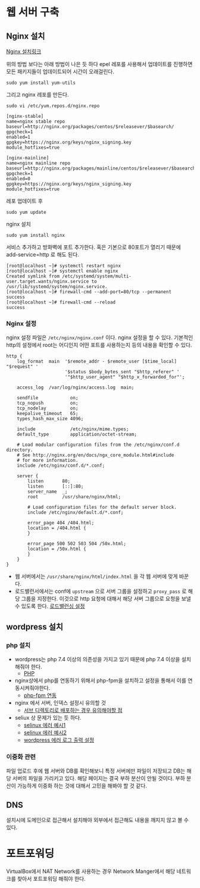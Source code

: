 # 웹 서버 구축
## Nginx 설치
[Nginx 설치링크](https://docs.nginx.com/nginx/admin-guide/installing-nginx/installing-nginx-open-source/#installing-prebuilt-rhel-centos-oracle-linux-almalinux-rocky-linux-packages)

위의 방법 보다는 아래 방법이 나은 듯 하다 epel 레포를 사용해서 업데이트를 진행하면 모든 패키지들이 업데이트되어 시간이 오래걸린다.

```shell
sudo yum install yum-utils
```

그리고 nginx 레포를 만든다.

```shell
sudo vi /etc/yum.repos.d/nginx.repo
```

```fallback
[nginx-stable]
name=nginx stable repo
baseurl=http://nginx.org/packages/centos/$releasever/$basearch/
gpgcheck=1
enabled=1
gpgkey=https://nginx.org/keys/nginx_signing.key
module_hotfixes=true

[nginx-mainline]
name=nginx mainline repo
baseurl=http://nginx.org/packages/mainline/centos/$releasever/$basearch/
gpgcheck=1
enabled=0
gpgkey=https://nginx.org/keys/nginx_signing.key
module_hotfixes=true
```

레포 업데이트 후

```shell
sudo yum update
```

nginx 설치

```shell
sudo yum install nginx
```

서비스 추가하고 방화벽에 포트 추가한다. 혹은 기본으로 80포트가 열리기 때문에 add-service=http 로 해도 된다.

```
[root@localhost ~]# systemctl restart nginx
[root@localhost ~]# systemctl enable nginx
Created symlink from /etc/systemd/system/multi-user.target.wants/nginx.service to /usr/lib/systemd/system/nginx.service.
[root@localhost ~]# firewall-cmd --add-port=80/tcp --permanent
success
[root@localhost ~]# firewall-cmd --reload
success
```


### Nginx 설정
nginx 설정 파일은 `/etc/nginx/nginx.conf` 이다. nginx 설정을 할 수 있다.
기본적인 http의 설정에서 root는 어디인지 어떤 포트를 사용하는지 등의 내용을 확인할 수 있다.
```
http {
    log_format  main  '$remote_addr - $remote_user [$time_local] "$request" '
                      '$status $body_bytes_sent "$http_referer" '
                      '"$http_user_agent" "$http_x_forwarded_for"';

    access_log  /var/log/nginx/access.log  main;

    sendfile            on;
    tcp_nopush          on;
    tcp_nodelay         on;
    keepalive_timeout   65;
    types_hash_max_size 4096;

    include             /etc/nginx/mime.types;
    default_type        application/octet-stream;

    # Load modular configuration files from the /etc/nginx/conf.d directory.
    # See http://nginx.org/en/docs/ngx_core_module.html#include
    # for more information.
    include /etc/nginx/conf.d/*.conf;

    server {
        listen       80;
        listen       [::]:80;
        server_name  _;
        root         /usr/share/nginx/html;

        # Load configuration files for the default server block.
        include /etc/nginx/default.d/*.conf;

        error_page 404 /404.html;
        location = /404.html {
        }

        error_page 500 502 503 504 /50x.html;
        location = /50x.html {
        }
    }
}
```

- 웹 서버에서는 `/usr/share/nginx/html/index.html` 을 각 웹 서버에 맞게 바꾼다.
- 로드밸런서에서는 conf에 `upstream` 으로 서버 그룹을 설정하고 `proxy_pass` 로 해당 그룹을 지정한다. 이것으로 http 요청에 대해서 해당 서버 그룹으로 요청을 보낼 수 있도록 한다. [로드밸런싱 설정](https://docs.nginx.com/nginx/admin-guide/load-balancer/http-load-balancer/)

## wordpress 설치
### php 설치
- wordpress는 php 7.4 이상의 의존성을 가지고 있기 때문에 php 7.4 이상을 설치해줘야 한다.
	- [PHP](../03.리눅스%20서비스/07.웹서비스.md#PHP)
- nginx상에서 php를 연동하기 위해서 php-fpm을 설치하고 설정을 통해서 이를 연동시켜줘야한다.
	- [php-fpm 연동](https://phsun102.tistory.com/46)
- nginx 에서 서버, 인덱스 설정시 유의할 것
	- [서브 디렉토리로 배포하는 경우 유의해야할 점](https://stackoverflow.com/questions/19285355/nginx-403-error-directory-index-of-folder-is-forbidden)
- seliux 상 문제가 있는 듯 하다. 
	- [selinux 에러 예시1](https://svrforum.com/svr/105716)
	- [selinux 에러 예시2](https://hbesthee.tistory.com/1635)
	- [wordpress 에러 로그 출력 설정](https://zzznara2.tistory.com/706)

### 이중화 관련
파일 업로드 후에 웹 서버와 DB를 확인해보니 특정 서버에만 파일이 저장되고 DB는 해당 서버의 파일을 가리키고 있다. 해당 페이지는 결국 부하 분산이 안될 것이다. 부하 분산이 가능하게 이중화 하는 것에 대해서 고민을 해봐야 할 것 같다.

## DNS
설치시에 도메인으로 접근해서 설치해야 외부에서 접근해도 내용을 깨지지 않고 볼 수 있다.

# 포트포워딩
VirtualBox에서 NAT Network를 사용하는 경우 Network Manger에서 해당 네트워크를 찾아서 포트포워딩 해줘야 한다.


